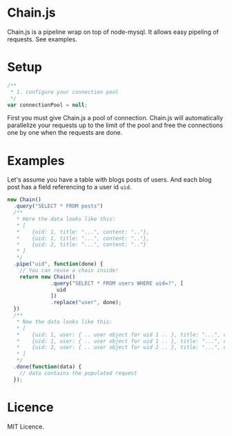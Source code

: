 # Chain.js

Chain.js is a pipeline wrap on top of node-mysql. It allows easy pipeling of requests. See examples.

# Setup

```javascript
/**
 * 1. configure your connection pool
 */
var connectionPool = null;
```

First you must give Chain.js a pool of connection. Chain.js will automatically parallelize your requests up to the limit of the pool
and free the connections one by one when the requests are done.

# Examples

Let's assume you have a table with blogs posts of users. And each blog post has a field referencing to a user id `uid`.

```javascript
new Chain()
  .query("SELECT * FROM posts")
  /**
   * Here the data looks like this:
   * [
   *    {uid: 1, title: "...", content: ".."},
   *    {uid: 1, title: "...", content: ".."},
   *    {uid: 2, title: "...", content: ".."}
   * ]
   */
  .pipe("uid", function(done) {
    // You can reuse a chain inside!
    return new Chain()
              .query("SELECT * FROM users WHERE uid=?", [
                uid
              ])
              .replace("user", done);
  })
  /**
   * Now the data looks like this:
   * [
   *    {uid: 1, user: { .. user object for uid 1 .. }, title: "...", content: ".."},
   *    {uid: 1, user: { .. user object for uid 1 .. }, title: "...", content: ".."},
   *    {uid: 2, user: { .. user object for uid 2 .. }, title: "...", content: ".."}
   * ]
   */
  .done(function(data) {
    // data contains the populated request
  });
```

# Licence

MIT Licence.
